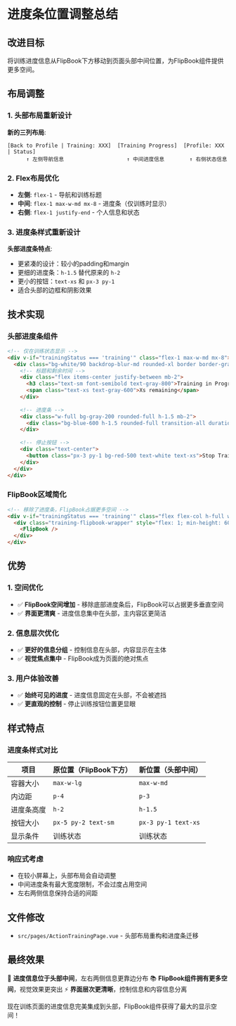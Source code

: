 # 进度条位置调整总结

## 改进目标
将训练进度信息从FlipBook下方移动到页面头部中间位置，为FlipBook组件提供更多空间。

## 布局调整

### 1. 头部布局重新设计
**新的三列布局**:
```
[Back to Profile | Training: XXX]  [Training Progress]  [Profile: XXX | Status]
      ↑ 左侧导航信息                    ↑ 中间进度信息        ↑ 右侧状态信息
```

### 2. Flex布局优化
- **左侧**: `flex-1` - 导航和训练标题
- **中间**: `flex-1 max-w-md mx-8` - 进度条（仅训练时显示）
- **右侧**: `flex-1 justify-end` - 个人信息和状态

### 3. 进度条样式重新设计
**头部进度条特点**:
- 更紧凑的设计：较小的padding和margin
- 更细的进度条：`h-1.5` 替代原来的 `h-2`
- 更小的按钮：`text-xs` 和 `px-3 py-1`
- 适合头部的边框和阴影效果

## 技术实现

### 头部进度条组件
```html
<!-- 仅在训练状态显示 -->
<div v-if="trainingStatus === 'training'" class="flex-1 max-w-md mx-8">
  <div class="bg-white/90 backdrop-blur-md rounded-xl border border-gray-200 p-3 shadow-sm">
    <!-- 标题和剩余时间 -->
    <div class="flex items-center justify-between mb-2">
      <h3 class="text-sm font-semibold text-gray-800">Training in Progress</h3>
      <span class="text-xs text-gray-600">Xs remaining</span>
    </div>
    
    <!-- 进度条 -->
    <div class="w-full bg-gray-200 rounded-full h-1.5 mb-2">
      <div class="bg-blue-600 h-1.5 rounded-full transition-all duration-100"></div>
    </div>
    
    <!-- 停止按钮 -->
    <div class="text-center">
      <button class="px-3 py-1 bg-red-500 text-white text-xs">Stop Training</button>
    </div>
  </div>
</div>
```

### FlipBook区域简化
```html
<!-- 移除了进度条，FlipBook占据更多空间 -->
<div v-if="trainingStatus === 'training'" class="flex flex-col h-full w-full overflow-hidden">
  <div class="training-flipbook-wrapper" style="flex: 1; min-height: 60vh;">
    <FlipBook />
  </div>
</div>
```

## 优势

### 1. 空间优化
- ✅ **FlipBook空间增加** - 移除底部进度条后，FlipBook可以占据更多垂直空间
- ✅ **界面更清爽** - 进度信息集中在头部，主内容区更简洁

### 2. 信息层次优化
- ✅ **更好的信息分组** - 控制信息在头部，内容显示在主体
- ✅ **视觉焦点集中** - FlipBook成为页面的绝对焦点

### 3. 用户体验改善
- ✅ **始终可见的进度** - 进度信息固定在头部，不会被遮挡
- ✅ **更直观的控制** - 停止训练按钮位置更显眼

## 样式特点

### 进度条样式对比
| 项目 | 原位置（FlipBook下方） | 新位置（头部中间） |
|------|---------------------|-------------------|
| 容器大小 | `max-w-lg` | `max-w-md` |
| 内边距 | `p-4` | `p-3` |
| 进度条高度 | `h-2` | `h-1.5` |
| 按钮大小 | `px-5 py-2 text-sm` | `px-3 py-1 text-xs` |
| 显示条件 | 训练状态 | 训练状态 |

### 响应式考虑
- 在较小屏幕上，头部布局会自动调整
- 中间进度条有最大宽度限制，不会过度占用空间
- 左右两侧信息保持合适的间距

## 文件修改
- `src/pages/ActionTrainingPage.vue` - 头部布局重构和进度条迁移

## 最终效果
🎯 **进度信息位于头部中间**，左右两侧信息更靠边分布
📚 **FlipBook组件拥有更多空间**，视觉效果更突出
⚡ **界面层次更清晰**，控制信息和内容信息分离

现在训练页面的进度信息完美集成到头部，FlipBook组件获得了最大的显示空间！ 